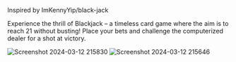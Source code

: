 Inspired by ImKennyYip/black-jack

Experience the thrill of Blackjack – a timeless card game where the aim is to reach 21 without busting! 
Place your bets and challenge the computerized dealer for a shot at victory.


![Screenshot 2024-03-12 215830](https://github.com/ThanhNG30/My-Black-Jack-Game/assets/99703329/cf5a6fa1-0799-4389-9f75-65686ff41a4a)
![Screenshot 2024-03-12 215646](https://github.com/ThanhNG30/My-Black-Jack-Game/assets/99703329/83cad68a-8f0b-4aa9-aa52-2a96a697e5b8)
